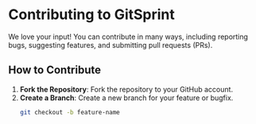 # Contributing to GitSprint

We love your input! You can contribute in many ways, including reporting bugs, suggesting features, and submitting pull requests (PRs).

## How to Contribute

1. **Fork the Repository**: Fork the repository to your GitHub account.
2. **Create a Branch**: Create a new branch for your feature or bugfix.
   ```bash
   git checkout -b feature-name

